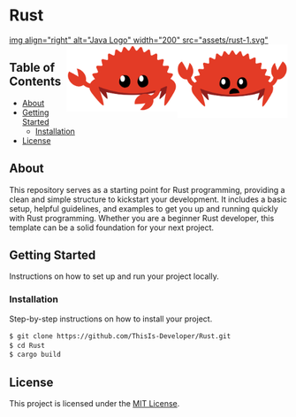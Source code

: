 # Rust 
[img align="right" alt="Java Logo" width="200" src="assets/rust-1.svg"](https://doc.rust-lang.org/book/ch00-00-introduction.html#ferris) 
<img align="right" alt="Java Logo" width="200" src="assets/rust-2.svg">
<img align="right" alt="Java Logo" width="200" src="assets/rust-3.svg">

## Table of Contents

- [About](#about)
- [Getting Started](#getting-started)
  - [Installation](#installation)
- [License](#license)

## About

This repository serves as a starting point for Rust programming, providing a clean and simple structure to kickstart your development. It includes a basic setup, helpful guidelines, and examples to get you up and running quickly with Rust programming. Whether you are a beginner Rust developer, this template can be a solid foundation for your next project.

## Getting Started

Instructions on how to set up and run your project locally.

### Installation

Step-by-step instructions on how to install your project.

```bash
$ git clone https://github.com/ThisIs-Developer/Rust.git
$ cd Rust
$ cargo build
```

## License

This project is licensed under the [MIT License](LICENSE.md).

